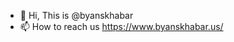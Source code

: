 - 👋 Hi, This is @byanskhabar
- 📫 How to reach us https://www.byanskhabar.us/

<!---
byanskhabar/byanskhabar is a ✨ special ✨ repository because its `README.md` (this file) appears on your GitHub profile.
You can click the Preview link to take a look at your changes.
--->
